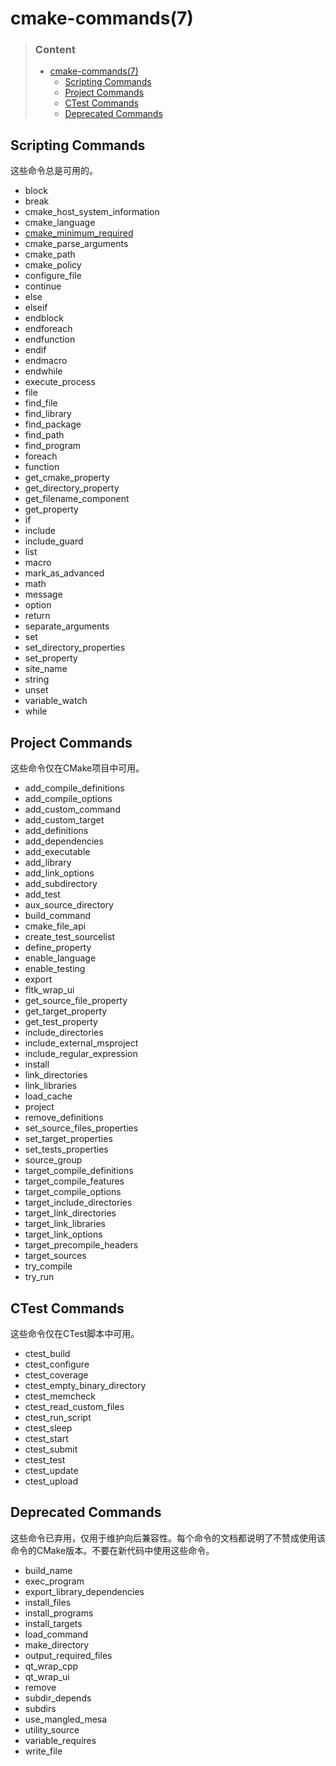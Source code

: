 # cmake-commands(7)

> ### Content
> + [cmake-commands(7)](#cmake-commands7)
>   - [Scripting Commands](#scripting-commands)
>   - [Project Commands]()
>   - [CTest Commands]()
>   - [Deprecated Commands]()  

## Scripting Commands
这些命令总是可用的。

+ block
+ break
+ cmake_host_system_information
+ cmake_language
+ [cmake_minimum_required](command/cmake_minimum_required.md)
+ cmake_parse_arguments
+ cmake_path
+ cmake_policy
+ configure_file
+ continue
+ else
+ elseif
+ endblock
+ endforeach
+ endfunction
+ endif
+ endmacro
+ endwhile
+ execute_process
+ file
+ find_file
+ find_library
+ find_package
+ find_path
+ find_program
+ foreach
+ function
+ get_cmake_property
+ get_directory_property
+ get_filename_component
+ get_property
+ if
+ include
+ include_guard
+ list
+ macro
+ mark_as_advanced
+ math
+ message
+ option
+ return
+ separate_arguments
+ set
+ set_directory_properties
+ set_property
+ site_name
+ string
+ unset
+ variable_watch
+ while

## Project Commands

这些命令仅在CMake项目中可用。

+ add_compile_definitions
+ add_compile_options
+ add_custom_command
+ add_custom_target
+ add_definitions
+ add_dependencies
+ add_executable
+ add_library
+ add_link_options
+ add_subdirectory
+ add_test
+ aux_source_directory
+ build_command
+ cmake_file_api
+ create_test_sourcelist
+ define_property
+ enable_language
+ enable_testing
+ export
+ fltk_wrap_ui
+ get_source_file_property
+ get_target_property
+ get_test_property
+ include_directories
+ include_external_msproject
+ include_regular_expression
+ install
+ link_directories
+ link_libraries
+ load_cache
+ project
+ remove_definitions
+ set_source_files_properties
+ set_target_properties
+ set_tests_properties
+ source_group
+ target_compile_definitions
+ target_compile_features
+ target_compile_options
+ target_include_directories
+ target_link_directories
+ target_link_libraries
+ target_link_options
+ target_precompile_headers
+ target_sources
+ try_compile
+ try_run

## CTest Commands

这些命令仅在CTest脚本中可用。

+ ctest_build
+ ctest_configure
+ ctest_coverage
+ ctest_empty_binary_directory
+ ctest_memcheck
+ ctest_read_custom_files
+ ctest_run_script
+ ctest_sleep
+ ctest_start
+ ctest_submit
+ ctest_test
+ ctest_update
+ ctest_upload

## Deprecated Commands

这些命令已弃用，仅用于维护向后兼容性。每个命令的文档都说明了不赞成使用该命令的CMake版本。不要在新代码中使用这些命令。

+ build_name
+ exec_program
+ export_library_dependencies
+ install_files
+ install_programs
+ install_targets
+ load_command
+ make_directory
+ output_required_files
+ qt_wrap_cpp
+ qt_wrap_ui
+ remove
+ subdir_depends
+ subdirs
+ use_mangled_mesa
+ utility_source
+ variable_requires
+ write_file